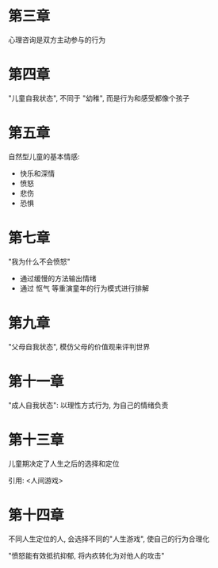 # 第三章

心理咨询是双方主动参与的行为

# 第四章

"儿童自我状态", 不同于 "幼稚", 而是行为和感受都像个孩子

# 第五章

自然型儿童的基本情感: 
- 快乐和深情
- 愤怒
- 悲伤
- 恐惧

# 第七章

"我为什么不会愤怒"
- 通过缓慢的方法输出情绪
- 通过 怄气 等重演童年的行为模式进行排解

# 第九章

"父母自我状态", 模仿父母的价值观来评判世界

# 第十一章

"成人自我状态": 以理性方式行为, 为自己的情绪负责

# 第十三章

儿童期决定了人生之后的选择和定位

引用: <人间游戏>

# 第十四章

不同人生定位的人, 会选择不同的"人生游戏", 使自己的行为合理化

"愤怒能有效抵抗抑郁, 将内疚转化为对他人的攻击"
